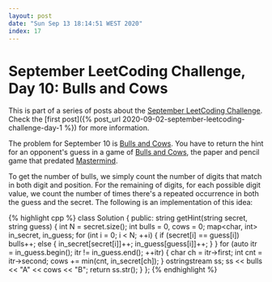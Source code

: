 ```yaml
---
layout: post
date: "Sun Sep 13 18:14:51 WEST 2020"
index: 17
---
```


# September LeetCoding Challenge, Day 10: Bulls and Cows

<div class="message" markdown="1">

This is part of a series of posts about the [September LeetCoding
Challenge][september-challenge]. Check the [first post]({% post_url
2020-09-02-september-leetcoding-challenge-day-1 %}) for more information.

</div>

The problem for September 10 is [Bulls and Cows][problem]. You have to return
the hint for an opponent's guess in a game of [Bulls and Cows][bulls-and-cows],
the paper and pencil game that predated [Mastermind][mastermind].

To get the number of bulls, we simply count the number of digits that match in
both digit and position. For the remaining of digits, for each possible digit
value, we count the number of times there's a repeated occurrence in both the
guess and the secret. The following is an implementation of this idea:

{% highlight cpp %}
class Solution {
public:
  string getHint(string secret, string guess) {
    int N = secret.size();
    int bulls = 0, cows = 0;
    map<char, int> in_secret, in_guess;
    for (int i = 0; i < N; ++i) {
      if (secret[i] == guess[i])
        bulls++;
      else {
        in_secret[secret[i]]++;
        in_guess[guess[i]]++;
      }
    }
    for (auto itr = in_guess.begin(); itr != in_guess.end(); ++itr) {
      char ch = itr->first;
      int cnt = itr->second;
      cows += min(cnt, in_secret[ch]);
    }
    ostringstream ss;
    ss << bulls << "A" << cows << "B";
    return ss.str();
  }
};
{% endhighlight %}

[mastermind]: https://en.wikipedia.org/wiki/Mastermind_(board_game)
[bulls-and-cows]: https://en.wikipedia.org/wiki/Bulls_and_Cows
[problem]: https://leetcode.com/problems/bulls-and-cows/
[september-challenge]: https://leetcode.com/explore/challenge/card/september-leetcoding-challenge/
